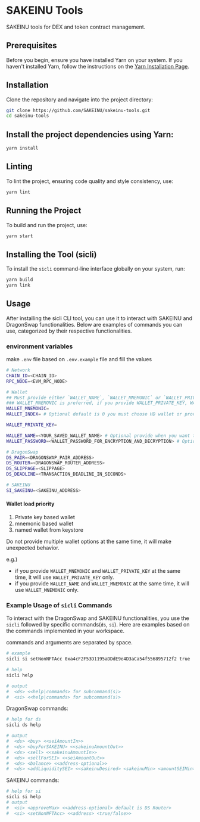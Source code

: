 # SAKEINU Tools

SAKEINU tools for DEX and token contract management.

## Prerequisites

Before you begin, ensure you have installed Yarn on your system. If you haven't installed Yarn, follow the instructions on the [Yarn Installation Page](https://classic.yarnpkg.com/en/docs/install).

## Installation

Clone the repository and navigate into the project directory:

```sh
git clone https://github.com/SAKEINU/sakeinu-tools.git
cd sakeinu-tools
```

## Install the project dependencies using Yarn:

```sh
yarn install
```

## Linting
To lint the project, ensuring code quality and style consistency, use:

```sh
yarn lint
```


## Running the Project
To build and run the project, use:
```sh
yarn start
```


## Installing the Tool (sicli)
To install the `sicli` command-line interface globally on your system, run:
```sh
yarn build
yarn link
```


## Usage
After installing the sicli CLI tool, you can use it to interact with SAKEINU and DragonSwap functionalities. Below are examples of commands you can use, categorized by their respective functionalities.


### environment variables
make `.env` file based on `.env.example` file and fill the values

```sh
# Network
CHAIN_ID=<CHAIN_ID>
RPC_NODE=<EVM_RPC_NODE>

# Wallet
## Must provide either `WALLET_NAME`, `WALLET_MNEMONIC` or `WALLET_PRIVATE_KEY`
### WALLET_MNEMONIC is preferred, if you provide WALLET_PRIVATE_KEY, WALLET_MNEMONIC will be ignored
WALLET_MNEMONIC=
WALLET_INDEX= # Optional default is 0 you must choose HD wallet or provide mnemonic

WALLET_PRIVATE_KEY=

WALLET_NAME=<YOUR_SAVED_WALLET_NAME> # Optional provide when you want to named wallet from the keystore, default is default
WALLET_PASSWORD=<WALLET_PASSWORD_FOR_ENCRYPTION_AND_DECRYPTION> # Optional default is empty string

# DragonSwap
DS_PAIR=<DRAGONSWAP_PAIR_ADDRESS>
DS_ROUTER=<DRAGONSWAP_ROUTER_ADDRESS>
DS_SLIPPAGE=<SLIPPAGE>
DS_DEADLINE=<TRANSACTION_DEADLINE_IN_SECONDS>

# SAKEINU
SI_SAKEINU=<SAKEINU_ADDRESS>
```

#### Wallet load priority
1. Private key based wallet
2. mnemonic based wallet
3. named wallet from keystore

Do not provide multiple wallet options at the same time, it will make unexpected behavior.

e.g.)
- if you provide `WALLET_MNEMONIC` and `WALLET_PRIVATE_KEY` at the same time, it will use `WALLET_PRIVATE_KEY` only.
- if you provide `WALLET_NAME` and `WALLET_MNEMONIC` at the same time, it will use `WALLET_MNEMONIC` only.

### Example Usage of `sicli` Commands
To interact with the DragonSwap and SAKEINU functionalities, you use the `sicli`  followed by specific commands(`ds`, `si`). Here are examples based on the commands implemented in your workspace.

commands and arguments are separated by space.

```sh
# example
sicli si setNonNFTAcc 0xa4cF2F53D1195aDDdE9e4D3aCa54f556895712f2 true
```

```sh
# help
sicli help

# output
#  <ds> <<help|commands> for subcommand(s)>
#  <si> <<help|commands> for subcommand(s)>
```


DragonSwap commands:
```sh
# help for ds
sicli ds help

# output
#  <ds> <buy> <<seiAmountIn>>
#  <ds> <buyForSAKEINU> <<sakeinuAmountOut>>
#  <ds> <sell> <<sakeinuAmountIn>>
#  <ds> <sellForSEI> <<seiAmountOut>>
#  <ds> <balance> <<address-optional>>
#  <ds> <addLiquiditySEI> <<sakeinuDesired> <sakeinuMin> <amountSEIMin> <to>>
```

SAKEINU commands:
```sh
# help for si
sicli si help
# output
#  <si> <approveMax> <<address-optional> default is DS Router>
#  <si> <setNonNFTAcc> <<address> <true/false>>
```
